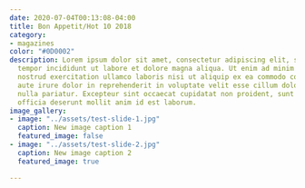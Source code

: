 ```yaml
---
date: 2020-07-04T00:13:08-04:00
title: Bon Appetit/Hot 10 2018
category:
- magazines
color: "#0D0002"
description: Lorem ipsum dolor sit amet, consectetur adipiscing elit, sed do eiusmod
  tempor incididunt ut labore et dolore magna aliqua. Ut enim ad minim veniam, quis
  nostrud exercitation ullamco laboris nisi ut aliquip ex ea commodo consequat. Duis
  aute irure dolor in reprehenderit in voluptate velit esse cillum dolore eu fugiat
  nulla pariatur. Excepteur sint occaecat cupidatat non proident, sunt in culpa qui
  officia deserunt mollit anim id est laborum.
image_gallery:
- image: "../assets/test-slide-1.jpg"
  caption: New image caption 1
  featured_image: false
- image: "../assets/test-slide-2.jpg"
  caption: New image caption 2
  featured_image: true

---
```

